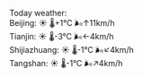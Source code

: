 Today weather:  
Beijing: ☀️   🌡️+1°C 🌬️↑11km/h  
Tianjin: ☀️   🌡️-3°C 🌬️←4km/h  
Shijiazhuang: ☀️   🌡️-1°C 🌬️↙4km/h  
Tangshan: ☀️   🌡️-1°C 🌬️↗4km/h  
